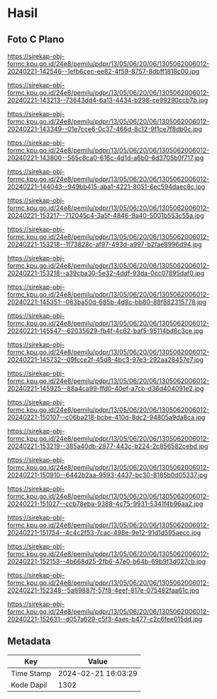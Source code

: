 # Hasil

## Foto C Plano

https://sirekap-obj-formc.kpu.go.id/24e8/pemilu/pdpr/13/05/06/20/06/1305062006012-20240221-142546--1efb6cec-ee82-4f59-8757-8dbff1818c00.jpg

https://sirekap-obj-formc.kpu.go.id/24e8/pemilu/pdpr/13/05/06/20/06/1305062006012-20240221-143213--73643dd4-6a13-4434-b298-ce99290ccb7b.jpg

https://sirekap-obj-formc.kpu.go.id/24e8/pemilu/pdpr/13/05/06/20/06/1305062006012-20240221-143349--01e7cce6-0c37-466d-8c12-9f1ce7f8db0c.jpg

https://sirekap-obj-formc.kpu.go.id/24e8/pemilu/pdpr/13/05/06/20/06/1305062006012-20240221-143800--565c8ca0-616c-4d1d-a6b0-6d3705b0f717.jpg

https://sirekap-obj-formc.kpu.go.id/24e8/pemilu/pdpr/13/05/06/20/06/1305062006012-20240221-144043--949bb415-aba1-4221-8051-6ec594daec8c.jpg

https://sirekap-obj-formc.kpu.go.id/24e8/pemilu/pdpr/13/05/06/20/06/1305062006012-20240221-153217--712045c4-3a5f-4846-9a40-5001b553c55a.jpg

https://sirekap-obj-formc.kpu.go.id/24e8/pemilu/pdpr/13/05/06/20/06/1305062006012-20240221-153218--1f73828c-af97-493d-a997-b2fae8996d94.jpg

https://sirekap-obj-formc.kpu.go.id/24e8/pemilu/pdpr/13/05/06/20/06/1305062006012-20240221-153218--a39cba30-5e32-4ddf-93da-0cc07895daf0.jpg

https://sirekap-obj-formc.kpu.go.id/24e8/pemilu/pdpr/13/05/06/20/06/1305062006012-20240221-145351--063ba50d-685b-4d8c-bb80-88f882315778.jpg

https://sirekap-obj-formc.kpu.go.id/24e8/pemilu/pdpr/13/05/06/20/06/1305062006012-20240221-145547--62035629-fb4f-4c62-baf5-95114bd6c3ce.jpg

https://sirekap-obj-formc.kpu.go.id/24e8/pemilu/pdpr/13/05/06/20/06/1305062006012-20240221-145732--09fcce2f-45d8-4bc3-97e3-292aa28457e7.jpg

https://sirekap-obj-formc.kpu.go.id/24e8/pemilu/pdpr/13/05/06/20/06/1305062006012-20240221-145925--88a4ca99-ffd0-40ef-a7cb-d36d404091e2.jpg

https://sirekap-obj-formc.kpu.go.id/24e8/pemilu/pdpr/13/05/06/20/06/1305062006012-20240221-150107--c06ba218-bcbe-410d-8dc2-94805a9da8ca.jpg

https://sirekap-obj-formc.kpu.go.id/24e8/pemilu/pdpr/13/05/06/20/06/1305062006012-20240221-153219--385a40db-2877-443c-b224-2c856582cebd.jpg

https://sirekap-obj-formc.kpu.go.id/24e8/pemilu/pdpr/13/05/06/20/06/1305062006012-20240221-150910--6442b2aa-9593-4437-bc30-8185b0d05337.jpg

https://sirekap-obj-formc.kpu.go.id/24e8/pemilu/pdpr/13/05/06/20/06/1305062006012-20240221-151027--ccb78eba-9388-4c75-9931-5341f4b96aa2.jpg

https://sirekap-obj-formc.kpu.go.id/24e8/pemilu/pdpr/13/05/06/20/06/1305062006012-20240221-151754--4c4c2f53-7cac-498e-9e12-91d1d595aecc.jpg

https://sirekap-obj-formc.kpu.go.id/24e8/pemilu/pdpr/13/05/06/20/06/1305062006012-20240221-152153--4b668d25-2fb6-47e0-b64b-69b9f3d027cb.jpg

https://sirekap-obj-formc.kpu.go.id/24e8/pemilu/pdpr/13/05/06/20/06/1305062006012-20240221-152348--5a69887f-57f8-4eef-817e-075482faa61c.jpg

https://sirekap-obj-formc.kpu.go.id/24e8/pemilu/pdpr/13/05/06/20/06/1305062006012-20240221-152631--d057a629-c5f3-4aec-b477-c2c6fee015dd.jpg


## Metadata

| Key        | Value               |
| ---------- | ------------------- |
| Time Stamp | 2024-02-21 16:03:29 |
| Kode Dapil | 1302                |



